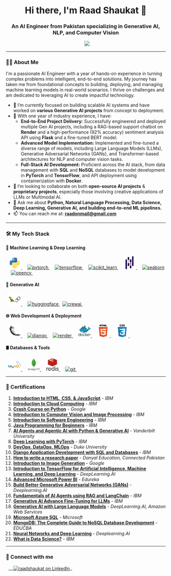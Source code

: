 <h1 align="center">Hi there, I'm Raad Shaukat 👋</h1>
<h3 align="center">An AI Engineer from Pakistan specializing in Generative AI, NLP, and Computer Vision</h3>

<p align="center">
  <img src="https://media.giphy.com/media/v1.Y2lkPTc5MGI3NjExd2Rtc2k3c3JkM2Z3eGdzNnR4cjVtdmNqZzZub2RkYmN1NXRjcnhqdyZlcD12MV9pbnRlcm5hbF9naWZfYnlfaWQmY3Q9Zw/qgQUggAC3Pfv687qPC/giphy.gif" width="600" />
</p>

---

### 👨‍💻 About Me

I'm a passionate AI Engineer with a year of hands-on experience in turning complex problems into intelligent, end-to-end solutions. My journey has taken me from foundational concepts to building, deploying, and managing machine learning models in real-world scenarios. I thrive on challenges and am dedicated to leveraging AI to create impactful technology.

- 🔭 I’m currently focused on building scalable AI systems and have worked on **various Generative AI projects** from concept to deployment.
- 🚀 With one year of industry experience, I have:
    - **End-to-End Project Delivery:** Successfully engineered and deployed multiple Gen AI projects, including a RAG-based support chatbot on **Render** and a high-performance (92% accuracy) sentiment analysis API using **Flask** and a fine-tuned BERT model.
    - **Advanced Model Implementation:** Implemented and fine-tuned a diverse range of models, including Large Language Models (LLMs), Generative Adversarial Networks (GANs), and Transformer-based architectures for NLP and computer vision tasks.
    - **Full-Stack AI Development:** Proficient across the AI stack, from data management with **SQL** and **NoSQL** databases to model development in **PyTorch** and **TensorFlow**, and API deployment using containerization with **Docker**.
- 👯 I’m looking to collaborate on both **open-source AI projects** & **proprietary projects**, especially those involving creative applications of LLMs or Multimodal AI.
- 💬 Ask me about **Python, Natural Language Processing, Data Science, Deep Learning, Generative AI, and building end-to-end ML pipelines.**
- 📫 You can reach me at: **raadonmail@gmail.com**

---

### 🛠️ My Tech Stack

#### 🧠 Machine Learning & Deep Learning
<p align="left">
  <a href="https://www.python.org" target="_blank" rel="noreferrer"> <img src="https://raw.githubusercontent.com/devicons/devicon/master/icons/python/python-original.svg" alt="python" width="40" height="40"/> </a>&nbsp;
  <a href="https://pytorch.org/" target="_blank" rel="noreferrer"> <img src="https://www.vectorlogo.zone/logos/pytorch/pytorch-icon.svg" alt="pytorch" width="40" height="40"/> </a>&nbsp;
  <a href="https://www.tensorflow.org" target="_blank" rel="noreferrer"> <img src="https://www.vectorlogo.zone/logos/tensorflow/tensorflow-icon.svg" alt="tensorflow" width="40" height="40"/> </a>&nbsp;
  <a href="https://scikit-learn.org/" target="_blank" rel="noreferrer"> <img src="https://upload.wikimedia.org/wikipedia/commons/0/05/Scikit_learn_logo_small.svg" alt="scikit_learn" width="40" height="40"/> </a>&nbsp;
  <a href="https://pandas.pydata.org/" target="_blank" rel="noreferrer"> <img src="https://raw.githubusercontent.com/devicons/devicon/2ae2a900d2f041da66e950e4d48052658d850630/icons/pandas/pandas-original.svg" alt="pandas" width="40" height="40"/> </a>&nbsp;
  <a href="https://seaborn.pydata.org/" target="_blank" rel="noreferrer"> <img src="https://seaborn.pydata.org/_images/logo-mark-lightbg.svg" alt="seaborn" width="40" height="40"/> </a>&nbsp;
  <a href="https://opencv.org/" target="_blank" rel="noreferrer"> <img src="https://www.vectorlogo.zone/logos/opencv/opencv-icon.svg" alt="opencv" width="40" height="40"/> </a>&nbsp;
</p>

#### 🤖 Generative AI
<p align="left">
  <a href="https://www.langchain.com/" target="_blank" rel="noreferrer"> <img src="https://raw.githubusercontent.com/devicons/devicon/master/icons/langchain/langchain-original.svg" alt="langchain" width="40" height="40"/> </a>&nbsp;
  <a href="https://huggingface.co/" target="_blank" rel="noreferrer"> <img src="https://huggingface.co/front/assets/huggingface_logo-noborder.svg" alt="huggingface" width="40" height="40"/> </a>&nbsp;
  <a href="https://www.crewai.com/" target="_blank" rel="noreferrer"> <img src="https://raw.githubusercontent.com/devicons/devicon/develop/icons/crewai/crewai-original.svg" alt="crewai" width="40" height="40"/> </a>&nbsp;
</p>

#### 🌐 Web Development & Deployment
<p align="left">
  <a href="https://flask.palletsprojects.com/" target="_blank" rel="noreferrer"> <img src="https://raw.githubusercontent.com/devicons/devicon/master/icons/flask/flask-original.svg" alt="flask" width="40" height="40"/> </a>&nbsp;
  <a href="https://www.djangoproject.com/" target="_blank" rel="noreferrer"> <img src="https://cdn.worldvectorlogo.com/logos/django.svg" alt="django" width="40" height="40"/> </a>&nbsp;
  <a href="https://render.com/" target="_blank" rel="noreferrer"> <img src="https://raw.githubusercontent.com/devicons/devicon/master/icons/render/render-original.svg" alt="render" width="40" height="40"/> </a>&nbsp;
  <a href="https://www.docker.com/" target="_blank" rel="noreferrer"> <img src="https://raw.githubusercontent.com/devicons/devicon/master/icons/docker/docker-original-wordmark.svg" alt="docker" width="40" height="40"/> </a>&nbsp;
  <a href="https://www.w3.org/html/" target="_blank" rel="noreferrer"> <img src="https://raw.githubusercontent.com/devicons/devicon/master/icons/html5/html5-original-wordmark.svg" alt="html5" width="40" height="40"/> </a>&nbsp;
  <a href="https://www.w3schools.com/css/" target="_blank" rel="noreferrer"> <img src="https://raw.githubusercontent.com/devicons/devicon/master/icons/css3/css3-original-wordmark.svg" alt="css3" width="40" height="40"/> </a>&nbsp;
</p>

#### 🛢️ Databases & Tools
<p align="left">
  <a href="https://www.mysql.com/" target="_blank" rel="noreferrer"> <img src="https://raw.githubusercontent.com/devicons/devicon/master/icons/mysql/mysql-original-wordmark.svg" alt="mysql" width="40" height="40"/> </a>&nbsp;
  <a href="https://www.mongodb.com/" target="_blank" rel="noreferrer"> <img src="https://raw.githubusercontent.com/devicons/devicon/master/icons/mongodb/mongodb-original-wordmark.svg" alt="mongodb" width="40" height="40"/> </a>&nbsp;
  <a href="https://redis.io" target="_blank" rel="noreferrer"> <img src="https://raw.githubusercontent.com/devicons/devicon/master/icons/redis/redis-original-wordmark.svg" alt="redis" width="40" height="40"/> </a>&nbsp;
  <a href="https://git-scm.com/" target="_blank" rel="noreferrer"> <img src="https://www.vectorlogo.zone/logos/git-scm/git-scm-icon.svg" alt="git" width="40" height="40"/> </a>&nbsp;
</p>

---

### 📜 Certifications

1.  **[Introduction to HTML, CSS, & JavaScript](https://www.coursera.org/account/accomplishments/records/97Z8ISICNEXX)** - *IBM*
2.  **[Introduction to Cloud Computing](https://www.coursera.org/account/accomplishments/records/3Y5WHL60W3VM)** - *IBM*
3.  **[Crash Course on Python](https://www.coursera.org/account/accomplishments/records/D4C5RHXW8AXU)** - *Google*
4.  **[Introduction to Computer Vision and Image Processing](https://www.coursera.org/account/accomplishments/records/K2ZCM1PYT2VT)** - *IBM*
5.  **[Introduction to Software Engineering](https://www.coursera.org/account/accomplishments/records/MRT516YTZMLS)** - *IBM*
6.  **[Java Programming for Beginners](https://www.coursera.org/account/accomplishments/records/541B384QGESP)** - *IBM*
7.  **[AI Agents and Agentic AI with Python & Generative AI](https://www.coursera.org/account/accomplishments/records/EVS44ZQZ05K7)** - *Vanderbilt University*
8.  **[Deep Learning with PyTorch](https://www.coursera.org/account/accomplishments/records/49OG01AA8CBO)** - *IBM*
9.  **[DevOps, DataOps, MLOps](https://www.coursera.org/account/accomplishments/records/JX4WA8WBQ5YG)** - *Duke University*
10. **[Django Application Development with SQL and Databases](https://www.coursera.org/account/accomplishments/records/11A4NGV26M33)** - *IBM*
11. **[How to write a research paper](https://www.coursera.org/account/accomplishments/records/V0W1A8744HUH)** - *Danyal Education, Connected Pakistan*
12. **[Introduction to Image Generation](https://www.coursera.org/account/accomplishments/records/684JLX41YHOG)** - *Google*
13. **[Introduction to TensorFlow for Artificial Intelligence, Machine Learning, and Deep Learning](https://www.coursera.org/account/accomplishments/records/3JQR0UTA2XS6)** - *DeepLearning.AI*
14. **[Advanced Microsoft Power BI](https://www.coursera.org/account/accomplishments/records/N9UUYN5GW4A8)** - *Edureka*
15. **[Build Better Generative Adversarial Networks (GANs)](https://www.coursera.org/account/accomplishments/records/HAF2RJK8TF6W)** - *Deeplearning.AI*
16. **[Fundamentals of AI Agents using RAG and LangChain](https://www.coursera.org/account/accomplishments/records/SAFJTGC52GJY)** - *IBM*
17. **[Generative AI Advance Fine-Tuning for LLMs](https://www.coursera.org/account/accomplishments/records/EWVZ3AE9HQ8E)** - *IBM*
18. **[Generative AI with Large Language Models](https://www.coursera.org/account/accomplishments/records/4SEF0O29OR3T)** - *DeepLearning.AI, Amazon Web Services*
19. **[Microsoft Azure SQL](https://www.coursera.org/account/accomplishments/records/N97UJPMCO91J)** - *Microsoft*
20. **[MongoDB: The Complete Guide to NoSQL Database Development](https://www.coursera.org/account/accomplishments/records/HI0VJD5QJZQ0)** - *EDUCBA*
21. **[Neural Networks and Deep Learning](https://www.coursera.org/account/accomplishments/records/UXYB3ASLABL5)** - *Deeplearning.AI*
22. **[What is Data Science?](https://www.coursera.org/account/accomplishments/records/3SZZYF25SGRJ)** - *IBM*

---

### 🔗 Connect with me
<p align="left">
  <a href="https://www.linkedin.com/in/raadshaukat/" target="blank">
    <img align="center" src="https://raw.githubusercontent.com/rahuldkjain/github-profile-readme-generator/master/src/images/icons/Social/linked-in-alt.svg" alt="raadshaukat on LinkedIn" height="30" width="40" />
  </a>
</p>
